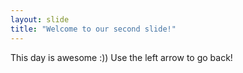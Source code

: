 ```yaml
---
layout: slide
title: "Welcome to our second slide!"
---
```

This day is awesome :))
Use the left arrow to go back!
